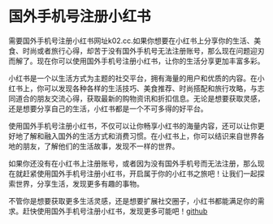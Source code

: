 # 国外手机号注册小红书

需要国外手机号注册小红书网址k02.cc.如果你想要在小红书上分享你的生活、美食、时尚或者旅行心得，却苦于没有国外手机号无法注册账号，那么现在问题迎刃而解了。现在你可以使用国外手机号注册小红书，让你的生活分享更加丰富多彩。

小红书是一个以生活方式为主题的社交平台，拥有海量的用户和优质的内容。在小红书上，你可以发现各种各样的生活技巧、美食推荐、时尚搭配和旅行攻略，与志同道合的朋友交流心得，获取最新的购物资讯和折扣信息。无论是想要获取灵感，还是想要分享自己的生活，小红书都是一个不可多得的好平台。

使用国外手机号注册小红书，不仅可以让你畅享小红书的海量内容，还可以让你更好地了解和融入国外的生活方式和消费习惯。在小红书上，你可以结识来自世界各地的朋友，了解他们的生活故事，发现不一样的世界。

如果你还没有在小红书上注册账号，或者因为没有国外手机号而无法注册，那么现在就赶紧使用国外手机号注册小红书，开启属于你的小红书之旅吧！让我们一起探索世界，分享生活，发现更多有趣的事物。

不管你是想要获取更多生活灵感，还是想要扩展社交圈子，小红书都能满足你的需求。赶快使用国外手机号注册小红书，发现更多可能吧！[github](https://github.com)